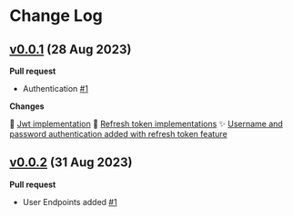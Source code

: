 # Change Log

## [v0.0.1](https://github.com/RabbitRk/Veda-Core/tree/v0.0.1) (28 Aug 2023)

**Pull request**

- Authentication [\#1](https://github.com/RabbitRk/Veda-Core/pull/1)

**Changes**

:construction: [Jwt implementation](https://github.com/RabbitRk/Veda-Core/pull/1/commits/47471a6a1c5d27f8d66d995f1da50815f8f34b0c) 
:construction: [Refresh token implementations](https://github.com/RabbitRk/Veda-Core/pull/1/commits/4d30a1c4ffa3b2e0a2deabfdcdfd9c99362d6321)
:sparkles: [Username and password authentication added with refresh token feature](https://github.com/RabbitRk/Veda-Core/pull/1/commits/dc4274a5078a3bf657916e84df3edc346fb3ba8c)

## [v0.0.2](https://github.com/RabbitRk/Veda-Core/tree/v0.0.2) (31 Aug 2023)

**Pull request**

- User Endpoints added [\#1](https://github.com/RabbitRk/Veda-Core/pull/2)
